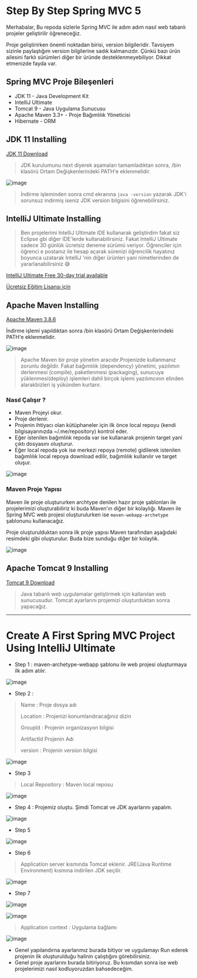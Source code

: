 # Step By Step Spring MVC 5
Merhabalar,
Bu repoda sizlerle Spring MVC ile adım adım nasıl web tabanlı projeler geliştirilir öğreneceğiz.


Proje geliştirirken önemli noktadan birisi, version bilgileridir. Tavsiyem sizinle paylaştığım version bilgilerine sadık kalmanızdır.
Çünkü bazı ürün ailesini farklı sürümleri diğer bir üründe desteklenmeyebiliyor. Dikkat etmenizde fayda var.




## Spring MVC Proje Bileşenleri
- JDK 11 - Java Development Kit 
- IntelliJ Ultimate 
- Tomcat 9 - Java Uygulama Sunucusu
- Apache Maven 3.3+ - Proje Bağımlılık Yöneticisi
- Hibernate - ORM 

## JDK 11 Installing
[JDK 11 Download](https://www.oracle.com/java/technologies/downloads/#java11)
> JDK kurulumunu next diyerek aşamaları tamamladıktan sonra, /bin klasörü Ortam Değişkenlerindeki PATH'e eklenmelidir.

![image](https://user-images.githubusercontent.com/78444522/173260445-7146593a-70ec-4f73-8a15-85db3d2a88bd.png)

> İndirme işleminden sonra cmd ekranına
`java -version` yazarak JDK'i sorunsuz indirmiş iseniz JDK version bilgisini öğrenebilirsiniz.

## IntelliJ Ultimate Installing
> Ben projelerimi IntelliJ Ultimate IDE kullanarak geliştirdim fakat siz Eclipse gbi diğer IDE'lerde kullanabilirsiniz.
> Fakat IntelliJ Ultimate sadece 30 günlük ücretsiz deneme sürümü veriyor. Öğrenciler için öğrenci e postanız ile hesap açarak 
> sürenizi öğrencilik hayatınız boyunca uzatarak IntelliJ 'nin diğer ürünleri yani nimetlerinden de yararlanabilirsiniz 😅

[IntelliJ Ultimate Free 30-day trial available](https://www.jetbrains.com/idea/download/#section=windows)

[Ücretsiz Eğitim Lisansı için](https://www.jetbrains.com/community/education/#students)

## Apache Maven Installing
[Apache Maven 3.8.6](https://maven.apache.org/download.cgi)

 İndirme işlemi yapıldıktan sonra /bin klasörü Ortam Değişkenlerindeki PATH'e eklenmelidir.
 
 ![image](https://user-images.githubusercontent.com/78444522/173260404-cf26d808-36c7-4b27-acf0-22f40c4f876d.png)


>Apache Maven bir proje yönetim aracıdır.Projenizde kullanmanız zorunlu değildir. Fakat bağımlılık (dependency) yönetimi,
yazılımın derlenmesi (compile), paketlenmesi (packaging), sunucuya yüklenmesi(deploy) işlemleri dahil birçok işlemi yazılımcının elinden alarakbizleri iş yükünden kurtarır.

### Nasıl Çalışır ?
- Maven Projeyi okur.
- Proje derlenir.
- Projenin ihtiyacı olan kütüphaneler için ilk önce local repoyu (kendi bilgisayarınızda  ~/.me/repository) kontrol eder.
- Eğer istenilen bağımlılık repoda var ise kullanarak projenin target yani çıktı dosyasını oluşturur.
- Eğer local repoda yok ise merkezi repoya (remote) gidilerek istenilen bağımlılık local repoya download edilir, bağımlılık kullanılır ve target oluşur.

![image](https://user-images.githubusercontent.com/78444522/173258759-626c6ba8-7df4-4eee-9ae5-36fd356f6180.png)

### Maven Proje Yapısı
Maven ile proje oluştururken archtype denilen hazır proje şablonları ile projelerimizi oluşturabiliriz ki buda Maven'ın diğer bir kolaylığı.
Maven ile Spring MVC web projesi oluşturulurken ise `maven-webapp-archetype` şablonunu kullanacağız.

Proje oluşturulduktan sonra ilk proje yapısı Maven tarafından aşağıdaki resimdeki gibi oluşturulur. Buda bize sunduğu diğer bir kolaylık.

![image](https://user-images.githubusercontent.com/78444522/173260156-64ee8b4d-b5b4-41db-8f1f-87bec76bc644.png)



## Apache Tomcat 9 Installing
[Tomcat 9 Download](https://tomcat.apache.org/download-90.cgi)

> Java tabanlı web uygulamalar geliştirmek için kallanılan web sunucusudur. Tomcat ayarlarını projemizi oluşturduktan sonra yapacağız.

--------------

# Create A First Spring MVC Project Using IntelliJ Ultimate

- Step 1 : maven-archetype-webapp şablonu ile web projesi oluşturmaya ilk adım atılır.

![image](https://user-images.githubusercontent.com/78444522/173262221-903d9332-d0c6-453d-9a69-ac2d57b0ff6e.png)


- Step 2 : 
>  Name : Proje dosya adı
>  
> Location : Projenizi konumlandıracağınız dizin
> 
> GroupId : Projenin organizasyon bilgisi
> 
> ArtifactId Projenin Adı
>
> version : Projenin version bilgisi

![image](https://user-images.githubusercontent.com/78444522/173262367-75d306f0-3388-4b9d-97cb-72d3f78d66f1.png)


- Step 3 
> Local Repository : Maven local reposu

![image](https://user-images.githubusercontent.com/78444522/173262511-46318fa3-56f6-4bc9-8b2d-f9789471ca75.png)


- Step 4 : Projemiz oluştu. Şimdi Tomcat ve JDK ayarlarını yapalım.

![image](https://user-images.githubusercontent.com/78444522/173262542-bc303ba6-697f-4b5a-95f6-c9ce6efd3ed4.png)


- Step 5

![image](https://user-images.githubusercontent.com/78444522/173262606-fba0af3f-facf-456d-b46e-1c082a723e56.png)


- Step 6
> Application server kısmında Tomcat eklenir.
> JRE(Java Runtime Environment) kısmına indirilen JDK seçilir.

![image](https://user-images.githubusercontent.com/78444522/173262659-6b50a053-5554-433e-aa48-b6e08a004402.png)

- Step 7

![image](https://user-images.githubusercontent.com/78444522/173262703-7b96978f-3b96-4f76-97bc-d1059053f90c.png)

![image](https://user-images.githubusercontent.com/78444522/173264035-9f95bd4b-c637-406f-8d6d-ba32ce6e54d7.png)

>Application context : Uygulama bağlamı

![image](https://user-images.githubusercontent.com/78444522/173264079-25181081-c449-4988-8e92-4bfd341319fe.png)



- Genel yapılandırna ayarlarımız burada bitiyor ve uygulamayı Run ederek projenin ilk oluşturulduğu halinin çalıştığını  görebilirsiniz.
- Genel proje ayarlarını burada bitiriyoruz. Bu kısımdan sonra ise web projelerimizi nasıl kodluyoruzdan bahsedeceğim.
































